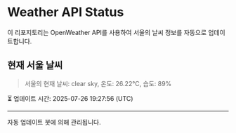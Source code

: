 
# Weather API Status

이 리포지토리는 OpenWeather API를 사용하여 서울의 날씨 정보를 자동으로 업데이트합니다.

## 현재 서울 날씨
> 서울의 현재 날씨: clear sky, 온도: 26.22°C, 습도: 89%

⏳ 업데이트 시간: 2025-07-26 19:27:56 (UTC)

---
자동 업데이트 봇에 의해 관리됩니다.
